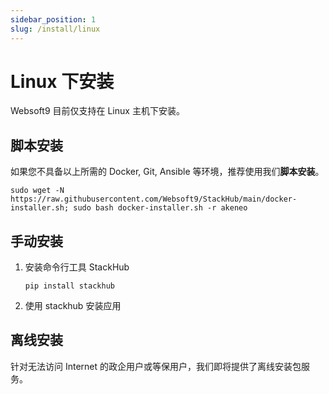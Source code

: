 ```yaml
---
sidebar_position: 1
slug: /install/linux
---
```



# Linux 下安装

Websoft9 目前仅支持在 Linux 主机下安装。  

## 脚本安装

如果您不具备以上所需的 Docker, Git, Ansible 等环境，推荐使用我们**脚本安装**。

```
sudo wget -N https://raw.githubusercontent.com/Websoft9/StackHub/main/docker-installer.sh; sudo bash docker-installer.sh -r akeneo
```

## 手动安装

1. 安装命令行工具 StackHub
      ```
   pip install stackhub
   ```
2. 使用 stackhub 安装应用

## 离线安装

针对无法访问 Internet 的政企用户或等保用户，我们即将提供了离线安装包服务。
